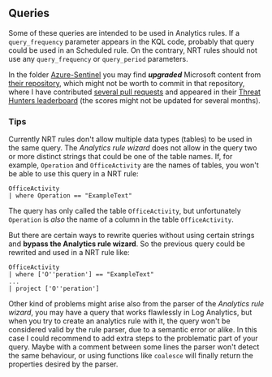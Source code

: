 ## Queries

Some of these queries are intended to be used in Analytics rules. If a ```query_frequency``` parameter appears in the KQL code, probably that query could be used in an Scheduled rule. On the contrary, NRT rules should not use any ```query_frequency``` or ```query_period``` parameters.

In the folder [Azure-Sentinel](https://github.com/ep3p/Sentinel_KQL/tree/main/Queries/Azure-Sentinel) you may find ***upgraded*** Microsoft content from [their repository](https://github.com/Azure/Azure-Sentinel/tree/master/Detections), which might not be worth to commit in that repository, where I have contributed [several pull requests](https://github.com/Azure/Azure-Sentinel/pulls?q=is%3Apr+author%3Aep3p) and appeared in their [Threat Hunters leaderboard](https://github.com/Azure/Azure-Sentinel/blob/master/Tools/stats/stats.md) (the scores might not be updated for several months).

### Tips

Currently NRT rules don't allow multiple data types (tables) to be used in the same query. The *Analytics rule wizard* does not allow in the query two or more distinct strings that could be one of the table names. If, for example, ```Operation``` and ```OfficeActivity``` are the names of tables, you won't be able to use this query in a NRT rule:
```
OfficeActivity
| where Operation == "ExampleText"
```
The query has only called the table ```OfficeActivity```, but unfortunately ```Operation``` is *also* the name of a column in the table ```OfficeActivity```.

But there are certain ways to rewrite queries without using certain strings and **bypass the Analytics rule wizard**. So the previous query could be rewrited and used in a NRT rule like:
```
OfficeActivity
| where ['O''peration'] == "ExampleText"
...
| project ['O''peration']
```

Other kind of problems might arise also from the parser of the *Analytics rule wizard*, you may have a query that works flawlessly in Log Analytics, but when you try to create an analytics rule with it, the query won't be considered valid by the rule parser, due to a semantic error or alike. In this case I could recommend to add extra steps to the problematic part of your query. Maybe with a comment between some lines the parser won't detect the same behaviour, or using functions like ```coalesce``` will finally return the properties desired by the parser.
